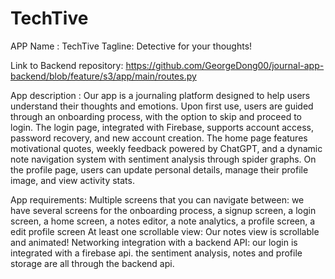 # TechTive

APP Name : TechTive 
Tagline: Detective for your thoughts!

Link to Backend repository: https://github.com/GeorgeDong00/journal-app-backend/blob/feature/s3/app/main/routes.py

App description : Our app is a journaling platform designed to help users understand their thoughts and emotions. Upon first use, users are guided through an onboarding process, with the option to skip and proceed to login. The login page, integrated with Firebase, supports account access, password recovery, and new account creation. The home page features motivational quotes, weekly feedback powered by ChatGPT, and a dynamic note navigation system with sentiment analysis through spider graphs. On the profile page, users can update personal details, manage their profile image, and view activity stats.

App requirements:
  Multiple screens that you can navigate between: we have several screens for the onboarding process, a signup screen, a login screen, a home screen,    a notes editor, a note analytics, a profile screen, a edit profile screen
  At least one scrollable view: Our notes view is scrollable and animated! 
  Networking integration with a backend API: our login is integrated with a firebase api. the sentiment analysis, notes and profile storage are all      through the backend api. 
  
  
